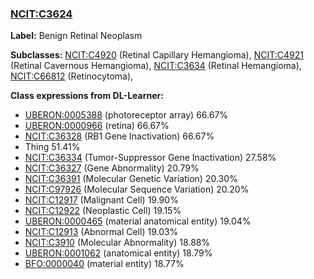 
### [NCIT:C3624](http://purl.obolibrary.org/obo/NCIT_C3624)
**Label:** Benign Retinal Neoplasm

**Subclasses:** [NCIT:C4920](http://purl.obolibrary.org/obo/NCIT_C4920) (Retinal Capillary Hemangioma), [NCIT:C4921](http://purl.obolibrary.org/obo/NCIT_C4921) (Retinal Cavernous Hemangioma), [NCIT:C3634](http://purl.obolibrary.org/obo/NCIT_C3634) (Retinal Hemangioma), [NCIT:C66812](http://purl.obolibrary.org/obo/NCIT_C66812) (Retinocytoma), 

**Class expressions from DL-Learner:**

- [UBERON:0005388](http://purl.obolibrary.org/obo/UBERON_0005388) (photoreceptor array) 66.67%
- [UBERON:0000966](http://purl.obolibrary.org/obo/UBERON_0000966) (retina) 66.67%
- [NCIT:C36328](http://purl.obolibrary.org/obo/NCIT_C36328) (RB1 Gene Inactivation) 66.67%
- Thing 51.41%
- [NCIT:C36334](http://purl.obolibrary.org/obo/NCIT_C36334) (Tumor-Suppressor Gene Inactivation) 27.58%
- [NCIT:C36327](http://purl.obolibrary.org/obo/NCIT_C36327) (Gene Abnormality) 20.79%
- [NCIT:C36391](http://purl.obolibrary.org/obo/NCIT_C36391) (Molecular Genetic Variation) 20.30%
- [NCIT:C97926](http://purl.obolibrary.org/obo/NCIT_C97926) (Molecular Sequence Variation) 20.20%
- [NCIT:C12917](http://purl.obolibrary.org/obo/NCIT_C12917) (Malignant Cell) 19.90%
- [NCIT:C12922](http://purl.obolibrary.org/obo/NCIT_C12922) (Neoplastic Cell) 19.15%
- [UBERON:0000465](http://purl.obolibrary.org/obo/UBERON_0000465) (material anatomical entity) 19.04%
- [NCIT:C12913](http://purl.obolibrary.org/obo/NCIT_C12913) (Abnormal Cell) 19.03%
- [NCIT:C3910](http://purl.obolibrary.org/obo/NCIT_C3910) (Molecular Abnormality) 18.88%
- [UBERON:0001062](http://purl.obolibrary.org/obo/UBERON_0001062) (anatomical entity) 18.79%
- [BFO:0000040](http://purl.obolibrary.org/obo/BFO_0000040) (material entity) 18.77%


